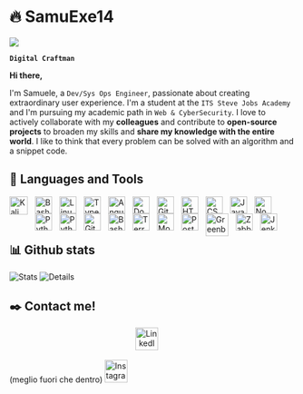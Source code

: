 # 🔥 SamuExe14

<p>
<a href="https://github.com/SamuExe14">
<img src="https://readme-typing-svg.demolab.com/?font=JetBrainsMono+Regular+Bold&duration=2500&pause=500&color=920CF7&random=false&width=435&lines=Dev/Sys-Ops%20Engineer;Leonardi+Samuele+"/>
</a>
</p>

**`Digital Craftman`**

**Hi there,**

I'm Samuele, a `Dev/Sys Ops Engineer`, passionate about creating extraordinary user experience. I'm a student at the `ITS Steve Jobs Academy` and I'm pursuing my academic path in `Web & CyberSecurity`. I love to actively collaborate with my **colleagues** and contribute to **open-source projects** to broaden my skills and **share my knowledge with the entire world**. I like to think that every problem can be solved with an algorithm and a snippet code.

## ​🧰​ Languages and Tools
<a href="https://www.kali.org/">
<img align="left" alt="Kali" width="32px" style="padding-right:10px;" src="https://upload.wikimedia.org/wikipedia/commons/thumb/2/2b/Kali-dragon-icon.svg/2048px-Kali-dragon-icon.svg.png">
</a>
<a href="https://code.visualstudio.com/">
<img align="left" alt="Bash" width="30px" style="padding-right:10px;" src="https://cdn.jsdelivr.net/gh/devicons/devicon@v2.15.1/icons/vscode/vscode-original.svg"/>
</a>
<a href="https://www.linux.it/">
<img align="left" alt="Linux" width="30px" style="padding-right:10px;" src="https://cdn.jsdelivr.net/gh/devicons/devicon/icons/linux/linux-original.svg" />
</a>
<a href="https://www.typescriptlang.org/">
<img align="left" alt="TypeScript" width="30px" style="padding-right:10px;" src="https://cdn.jsdelivr.net/gh/devicons/devicon/icons/typescript/typescript-plain.svg" />
</a>
<a href="https://angular.io/">
<img align="left" alt="Angular" width="30px" style="padding-right:10px;" src="https://cdn.jsdelivr.net/gh/devicons/devicon/icons/angularjs/angularjs-plain.svg" />
</a>
<a href="https://www.docker.com/">
<img align="left" alt="Docker" width="30px" style="padding-right:10px" src="https://cdn.jsdelivr.net/gh/devicons/devicon@v2.15.1/icons/docker/docker-plain-wordmark.svg">
</img>
</a>
<a href="https://git-scm.com/">
<img align="left" alt="Git" width="30px" style="padding-right:10px;" src="https://cdn.jsdelivr.net/gh/devicons/devicon/icons/git/git-original.svg" />
</a>
<img align="left" alt="HTML" width="30px" style="padding-right:10px;" src="https://cdn.jsdelivr.net/gh/devicons/devicon/icons/html5/html5-plain.svg" />
<img align="left" alt="CSS" width="30px" style="padding-right:10px;" src="https://cdn.jsdelivr.net/gh/devicons/devicon/icons/css3/css3-plain.svg" />
<img align="left" alt="JavaScript" width="30px" style="padding-right:10px;" src="https://cdn.jsdelivr.net/gh/devicons/devicon/icons/javascript/javascript-plain.svg" />
<a href="https://nodejs.org/en">
<img align="left" alt="NodeJS" width="30px" style="padding-right:10px;" src="https://cdn.jsdelivr.net/gh/devicons/devicon/icons/nodejs/nodejs-original.svg" />
</a>
<a href="https://www.python.org/">
<img align="left" alt="Python" width="30px" style="padding-right:10px;" src="https://cdn.jsdelivr.net/gh/devicons/devicon/icons/python/python-plain.svg" />
</a>
<img align="left" alt="Python" width="30px" style="padding-right:10px;" src="https://cdn.jsdelivr.net/gh/devicons/devicon@v2.15.1/icons/c/c-original.svg" />
<a href="https://github.com/">
<img align="left" alt="GitHub" width="30px" style="padding-right:10px;" src="https://cdn.jsdelivr.net/gh/devicons/devicon/icons/github/github-original.svg" />
</a>
<img align="left" alt="Bash" width="30px" style="padding-right:10px;" src="https://cdn.jsdelivr.net/gh/devicons/devicon/icons/bash/bash-original.svg" />
<a href="https://www.terraform.io/">
<img align="left" alt="Terraform" width="30px" style="padding-right:10px;" src="https://www.vectorlogo.zone/logos/terraformio/terraformio-icon.svg" />
</a>
<a href="https://www.mongodb.com">
<img align="left" alt="Mongo" width="30px" style="padding-right:10px;" src="https://www.vectorlogo.zone/logos/mongodb/mongodb-icon.svg" />
</a>
<a href="https://www.postman.com/">
<img align="left" alt="Postman" width="30px" style="padding-right:10px;" src="https://www.svgrepo.com/show/354202/postman-icon.svg" />
</a>
<a href="https://www.greenbone.net/en/">
<img align="left" alt="Greenbone" width="40px" style="padding-right:10px;" src="https://gdm-catalog-fmapi-prod.imgix.net/ProductScreenshot/8a967022-e41b-4909-8f61-54f262d87d82.png">
</a>
<a href="https://www.zabbix.com/">
<img align="left" alt="Zabbix" width="30px" style="padding-right:10px;" src="https://upload.wikimedia.org/wikipedia/commons/thumb/5/5d/Zabbix_logo_square.svg/2500px-Zabbix_logo_square.svg.png">
</a>
<a href="https://www.jenkins.io/">
<img align="left" alt="Jenkins" width="30px" style="padding-right:10px;" src="https://www.jenkins.io/images/logos/jenkins/jenkins.svg">
</a>
<br />
<br />
<br />

## 📊​ Github stats
<p align="left">

<a><img src="http://github-profile-summary-cards.vercel.app/api/cards/stats?username=SamuExe14&theme=tokyonight" alt="Stats">
</img></a>
<a><img src="https://github-profile-summary-cards.vercel.app/api/cards/profile-details?username=SamuExe14&theme=tokyonight" alt="Details">
</img></a>
</p>


## ✒️​ Contact me!

<p align="center">
  <a href="https://www.linkedin.com/in/samuele-domenico-leonardi-52a557242/"><img width="40" alt="LinkedIn" title="LinkedIn" src="https://upload.wikimedia.org/wikipedia/commons/thumb/8/81/LinkedIn_icon.svg/2048px-LinkedIn_icon.svg.png"/></a>
  &#8287;&#8287;&#8287;&#8287;



  (meglio fuori che dentro)
   <a href="https://www.instagram.com/samu_leonardi/"><img width="40" alt="Instagram" title="Instagram" src="https://static.cdnlogo.com/logos/i/93/instagram.svg"/></a>
  &#8287;&#8287;&#8287;&#8287;
  
</p>
